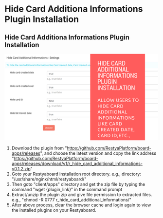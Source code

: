 # Hide Card Additiona Informations Plugin Installation

## Hide Card Additiona Informations Plugin Installation

[![How to configure hide card additional informations plugin](hide_card_additional_informations.png)](http://www.youtube.com/watch?v=culHgu4wr3w)

1.  Download the plugin from "https://github.com/RestyaPlatform/board-apps/releases", and choose the latest version and copy the link address "https://github.com/RestyaPlatform/board-apps/releases/download/v1/r_hide_card_additional_informations-v0.1.2.zip"
2.  Goto your Restyaboard installation root directory. e.g., directory: "/usr/share/nginx/html/restyaboard/"
3.  Then goto "client/apps" directory and get the zip file by typing the command "wget {plugin_link}" in the command prompt
4.  Extract/unzip the plugin zip and give file permission to extracted files. e.g., "chmod -R 0777 r_hide_card_additional_informations/"
5.  After above process, clear the browser cache and login again to view the installed plugins on your Restyaboard.